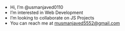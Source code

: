 - Hi, I’m @usmanjaved0110
- I’m interested in Web Development
- I’m looking to collaborate on JS Projects
- You can reach me at musmanjaved5552@gmail.com
